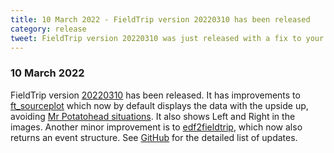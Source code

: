 ```yaml
---
title: 10 March 2022 - FieldTrip version 20220310 has been released
category: release
tweet: FieldTrip version 20220310 was just released with a fix to your Mr Potatohead situations with ft_sourceplot now displaying your data upside up and telling you left from right! See http://www.fieldtriptoolbox.org/#10-march-2022
---
```


### 10 March 2022

FieldTrip version [20220310](http://github.com/fieldtrip/fieldtrip/releases/tag/20220310) has been released. It has improvements to [ft_sourceplot](/reference/ft_sourceplot) which now by default displays the data with the upside up, avoiding [Mr Potatohead situations](/faq/source/anat_upsidedown). It also shows Left and Right in the images. Another minor improvement is to [edf2fieldtrip](/reference/edf2fieldtrip), which now also returns an event structure. See [GitHub](https://github.com/fieldtrip/fieldtrip/compare/20220228...20220310) for the detailed list of updates.

